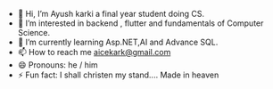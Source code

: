 - 👋 Hi, I’m Ayush karki a final year student doing CS.
- 👀 I’m interested in backend , flutter and fundamentals of Computer Science.
- 🌱 I’m currently learning Asp.NET,AI and Advance SQL.
- 📫 How to reach me aicekark@gmail.com
- 😄 Pronouns: he / him
- ⚡ Fun fact: I shall christen my stand.... Made in heaven

<!---
JikokuAice/JikokuAice is a ✨ special ✨ repository because its `README.md` (this file) appears on your GitHub profile.
You can click the Preview link to take a look at your changes.
--->
